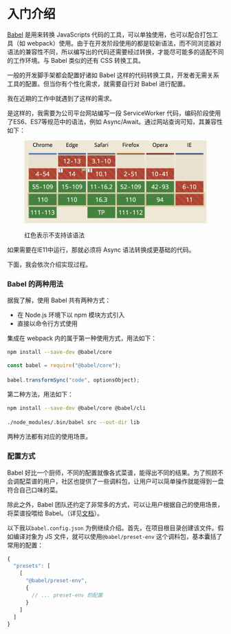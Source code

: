 # 入门介绍

[Babel](https://babeljs.io/docs/en/) 是用来转换 JavaScripts 代码的工具，可以单独使用，也可以配合打包工具（如 webpack）使用。由于在开发阶段使用的都是较新语法，而不同浏览器对语法的兼容性不同，所以编写出的代码还需要经过转换，才能尽可能多的适配不同的工作环境。与 Babel 类似的还有 CSS 转换工具。

一般的开发脚手架都会配置好诸如 Babel 这样的代码转换工具，开发者无需关系工具的配置。但当你有个性化需求，就需要自行对 Babel 进行配置。

我在近期的工作中就遇到了这样的需求。

是这样的，我需要为公司平台网站编写一段 ServiceWorker 代码，编码阶段使用了ES6、ES7等规范中的语法，例如 Async/Await。通过网站查询可知，其兼容性如下：

<figure><img src="../../.gitbook/assets/image (1).png" alt=""><figcaption><p>红色表示不支持该语法</p></figcaption></figure>

如果需要在IE11中运行，那就必须将 Async 语法转换成更基础的代码。

下面，我会依次介绍实现过程。

### Babel 的两种用法

据我了解，使用 Babel 共有两种方式：

* 在 Node.js 环境下以 npm 模块方式引入
* 直接以命令行方式使用

集成在 webpack 内的属于第一种使用方式，用法如下：

```bash
npm install --save-dev @babel/core
```

```javascript
const babel = require("@babel/core");

babel.transformSync("code", optionsObject);
```

第二种方法，用法如下：

```sh
npm install --save-dev @babel/core @babel/cli

./node_modules/.bin/babel src --out-dir lib
```

两种方法都有对应的使用场景。

### 配置方式

Babel 好比一个厨师，不同的配置就像各式菜谱，能得出不同的结果。为了照顾不会调配菜谱的用户，社区也提供了一些调料包，让用户可以简单操作就能得到一盘符合自己口味的菜。

除此之外，Babel 团队还约定了非常多的方式，可以让用户根据自己的使用场景，将菜谱投喂给 Babel。（详见[文档](https://babeljs.io/docs/en/configuration#babelrcjson)）。

以下我以`babel.config.json` 为例继续介绍。首先，在项目根目录创建该文件。假如编译对象为 JS 文件，就可以使用`@babel/preset-env` 这个调料包，基本囊括了常用的配置：

```javascript
{
  "presets": [
    [
      "@babel/preset-env",
      {
        // ... preset-env 的配置
      }
    ]
  ]
}
```

